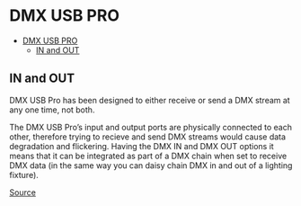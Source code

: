 # DMX USB PRO

- [DMX USB PRO](#dmx-usb-pro)
  - [IN and OUT](#in-and-out)

## IN and OUT

DMX USB Pro has been designed to either receive or send a DMX stream at any one time, not both.

The DMX USB Pro’s input and output ports are physically connected to each other, therefore trying to recieve and send DMX streams would cause data degradation and flickering. Having the DMX IN and DMX OUT options it means that it can be integrated as part of a DMX chain when set to receive DMX data (in the same way you can daisy chain DMX in and out of a lighting fixture).

[Source](https://support.enttec.com/support/solutions/articles/101000395672-usb-dmx-input-output)
